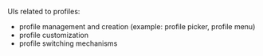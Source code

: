 UIs related to profiles:
- profile management and creation (example: profile picker, profile menu)
- profile customization
- profile switching mechanisms
